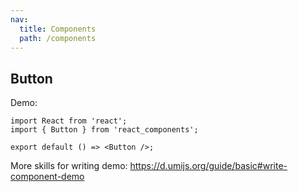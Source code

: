 ```yaml
---
nav:
  title: Components
  path: /components
---
```


## Button

Demo:

```tsx
import React from 'react';
import { Button } from 'react_components';

export default () => <Button />;
```

More skills for writing demo: https://d.umijs.org/guide/basic#write-component-demo
